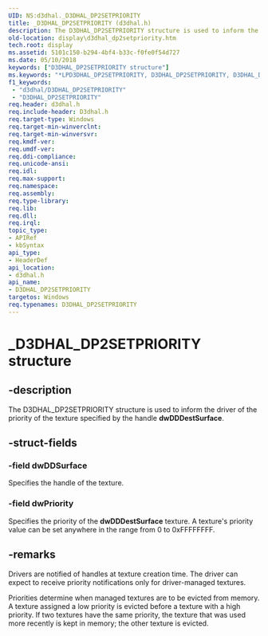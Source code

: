 ```yaml
---
UID: NS:d3dhal._D3DHAL_DP2SETPRIORITY
title: _D3DHAL_DP2SETPRIORITY (d3dhal.h)
description: The D3DHAL_DP2SETPRIORITY structure is used to inform the driver of the priority of the texture specified by the handle dwDDDestSurface.
old-location: display\d3dhal_dp2setpriority.htm
tech.root: display
ms.assetid: 5101c150-b294-4bf4-b33c-f0fe0f54d727
ms.date: 05/10/2018
keywords: ["D3DHAL_DP2SETPRIORITY structure"]
ms.keywords: "*LPD3DHAL_DP2SETPRIORITY, D3DHAL_DP2SETPRIORITY, D3DHAL_DP2SETPRIORITY structure [Display Devices], LPD3DHAL_DP2SETPRIORITY, LPD3DHAL_DP2SETPRIORITY structure pointer [Display Devices], _D3DHAL_DP2SETPRIORITY, d3dhal/D3DHAL_DP2SETPRIORITY, d3dhal/LPD3DHAL_DP2SETPRIORITY, d3dstrct_e6462000-a8f1-4181-ba23-4cda08b1edce.xml, display.d3dhal_dp2setpriority"
f1_keywords:
 - "d3dhal/D3DHAL_DP2SETPRIORITY"
 - "D3DHAL_DP2SETPRIORITY"
req.header: d3dhal.h
req.include-header: D3dhal.h
req.target-type: Windows
req.target-min-winverclnt: 
req.target-min-winversvr: 
req.kmdf-ver: 
req.umdf-ver: 
req.ddi-compliance: 
req.unicode-ansi: 
req.idl: 
req.max-support: 
req.namespace: 
req.assembly: 
req.type-library: 
req.lib: 
req.dll: 
req.irql: 
topic_type:
- APIRef
- kbSyntax
api_type:
- HeaderDef
api_location:
- d3dhal.h
api_name:
- D3DHAL_DP2SETPRIORITY
targetos: Windows
req.typenames: D3DHAL_DP2SETPRIORITY
---
```


# _D3DHAL_DP2SETPRIORITY structure


## -description


The D3DHAL_DP2SETPRIORITY structure is used to inform the driver of the priority of the texture specified by the handle <b>dwDDDestSurface</b>.


## -struct-fields




### -field dwDDSurface

Specifies the handle of the texture. 


### -field dwPriority

Specifies the priority of the <b>dwDDDestSurface</b> texture. A texture's priority value can be set anywhere in the range from 0 to 0xFFFFFFFF.


## -remarks



Drivers are notified of handles at texture creation time. The driver can expect to receive priority notifications only for driver-managed textures.

Priorities determine when managed textures are to be evicted from memory. A texture assigned a low priority is evicted before a texture with a high priority. If two textures have the same priority, the texture that was used more recently is kept in memory; the other texture is evicted. 



